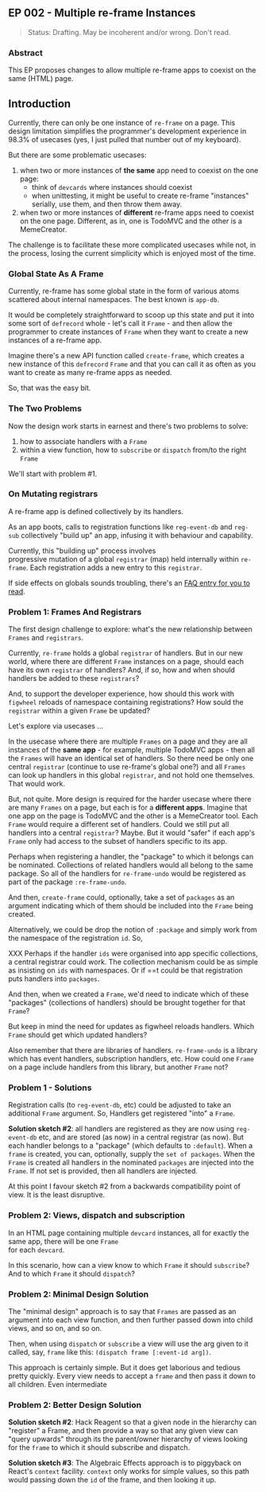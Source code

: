 ## EP 002 - Multiple re-frame Instances  

> Status: Drafting. May be incoherent and/or wrong. Don't read.

### Abstract

This EP proposes changes to allow multiple
re-frame apps to coexist on the same (HTML) page.
 
## Introduction 

Currently, there can only be one instance of `re-frame` on a page.
This design limitation simplifies the programmer's development
experience in 98.3% of usecases (yes, I just pulled that number out of my keyboard). 

But there are some problematic usecases: 
  1. when two or more instances of **the same** app need to coexist on the one page:
     - think of `devcards` where instances should coexist 
     - when unittesting, it might be useful to create re-frame "instances" serially, 
       use them, and then throw them away.
  2. when two or more instances of **different** re-frame apps need to coexist on the one page. Different, as in, 
     one is TodoMVC and the other is a MemeCreator.

The challenge is to facilitate these more complicated usecases 
while not, in the process, losing the current simplicity which is
enjoyed most of the time. 

### Global State As A Frame

Currently, re-frame has some global state in the form of various atoms scattered 
about internal namespaces. The best known is `app-db`. 

It would be completely straightforward to scoop up this state and 
put it into some sort of `defrecord` whole - let's call it `Frame` - and 
then allow the programmer to create instances of `Frame` when they
want to create a new instances of a re-frame app.

Imagine there's a new API function 
called `create-frame`, which creates a new instance of this 
`defrecord` `Frame` and that you can call it as often as you want 
to create as many re-frame apps as needed.

So, that was the easy bit.

### The Two Problems

Now the design work starts in earnest and there's
two problems to solve:    
  1. how to associate handlers with a `Frame`  
  2. within a view function, how to `subscribe`
     or `dispatch` from/to the right `Frame`

We'll start with problem #1.

### On Mutating registrars

A re-frame app is defined collectively by its handlers.

As an app boots, calls to registration functions like `reg-event-db` and `reg-sub` 
collectively "build up" an app, infusing it with behaviour and capability.

Currently, this "building up" process involves  
progressive mutation of a global `registrar` (map) held internally within `re-frame`. 
Each registration adds a new entry to this `registrar`. 

If side effects on globals sounds troubling, there's 
an [FAQ entry for you to read](https://github.com/Day8/re-frame/blob/master/docs/FAQs/ViewsOnGlobalRegistration.md).

### Problem 1:  Frames And Registrars

The first design challenge to explore: what's the new relationship between 
`Frames` and `registrars`.

Currently, `re-frame` holds a global `registrar` of handlers. But in our new world, 
where there are different `Frame` instances on a page, should each 
have its own `registrar` of handlers?  And, if so, how and when
should handlers be added to these `registrars`?

And, to support the developer experience, how should this 
work with `figwheel` reloads of namespace containing registrations? 
How sould the `registrar` within a given `Frame` be updated?

Let's explore via usecases ...

In the usecase where there are multiple `Frames` on a page and they are 
all instances of the **same app** - for example, multiple TodoMVC apps - then all the
`Frames` will have an identical set of handlers. So there need be only one central
`registrar` (continue to use re-frame's global one?) and all `Frames` can look up 
handlers in this global `registrar`, and not hold one themselves. That would work.

But, not quite. More design is required for the harder usecase where
there are many `Frames` on a page, but each is for a **different 
apps**.
Imagine that one app on the page is TodoMVC and the other is a MemeCreator tool.
Each `Frame` would require a different set of handlers.
Could we still put all handlers
into a central `registrar`?  Maybe. But it would "safer" if each app's `Frame` only had 
access to the subset of handlers specific to its app. 

Perhaps when registering a handler, the "package" to which it belongs can be nominated. 
Collections of related handlers would all belong to the same package.  So all of the 
handlers for `re-frame-undo` would be registered as part of the package `:re-frame-undo`.

And then, `create-frame` could, optionally, take a set of `packages` as an argument 
indicating which of them should be included into the `Frame` being created. 

Alternatively, we could be drop the notion of `:package` and simply work from the 
namespace of the registration `id`.  So, 

XXX Perhaps if the handler `ids` were organised into app specific collections, a 
central registrar could work.  The collection mechanism could be as simple as insisting 
on `ids` with namespaces.  Or if ==t could be that registration puts handlers into `packages`.


And then, when we created a `Frame`, we'd need 
to indicate which of these "packages" (collections of handlers) should be 
brought together for that `Frame`? 

But keep in mind the need for updates as figwheel reloads handlers. Which `Frame`
should get which updated handlers?

Also remember that there are libraries of handlers. `re-frame-undo` is a library 
which has event handlers, subscription handlers, etc. How could one `Frame` on a page 
include handlers from this library, but another `Frame` not? 

### Problem 1 - Solutions

Registration calls (to `reg-event-db`, etc) could be adjusted to 
take an additional `Frame` argument. So, Handlers get registered "into" a `Frame`. 



**Solution sketch #2**: all handlers are registered as they are now 
using `reg-event-db` etc, and are
stored (as now) in a central registrar (as now). But each handler belongs to a 
"package" (which defaults to `:default`). When a `frame` is created, you 
can, optionally, supply the `set of packages`. When the `Frame` is created 
all handlers in the nominated `packages` are injected into the 
`Frame`. If not set is provided, then all handlers are injected. 

At this point I favour sketch #2 from a backwards compatibility 
point of view. It is the least disruptive. 

### Problem 2: Views, dispatch and subscription 

In an HTML page containing multiple `devcard` instances,
all for exactly the same app, there will be one `Frame`  
for each `devcard`.

In this scenario, how can a view know to which 
`Frame` it should `subscribe`? And to which `Frame` it should 
`dispatch`?

### Problem 2: Minimal Design Solution 

The "minimal design" approach is to say that 
`Frames` are passed as an argument into 
each view function, and then further passed down into 
child views, and so on, and so on.

Then, when using `dispatch` or `subscribe` a view will 
use the arg given to it called, say, `frame` like this:
`(dispatch frame [:event-id arg])`.

This approach is certainly simple. But it does get laborious
and tedious pretty quickly. Every view needs to accept a `frame`
and then pass it down to all children. Even intermediate

### Problem 2: Better Design Solution 



**Solution sketch #2**: Hack Reagent so that a given node in 
the hierarchy can "register" a Frame, and then provide a 
way so that any given view can "query upwards" through its 
the parent/owner hierarchy of views 
looking for the `frame` to which it should subscribe and dispatch. 

**Solution sketch #3**: The Algebraic  Effects approach is to 
piggyback on React's `context` facility. `context` only works for simple values, so 
this path would passing down the `id` of the frame, and then 
looking it up.


